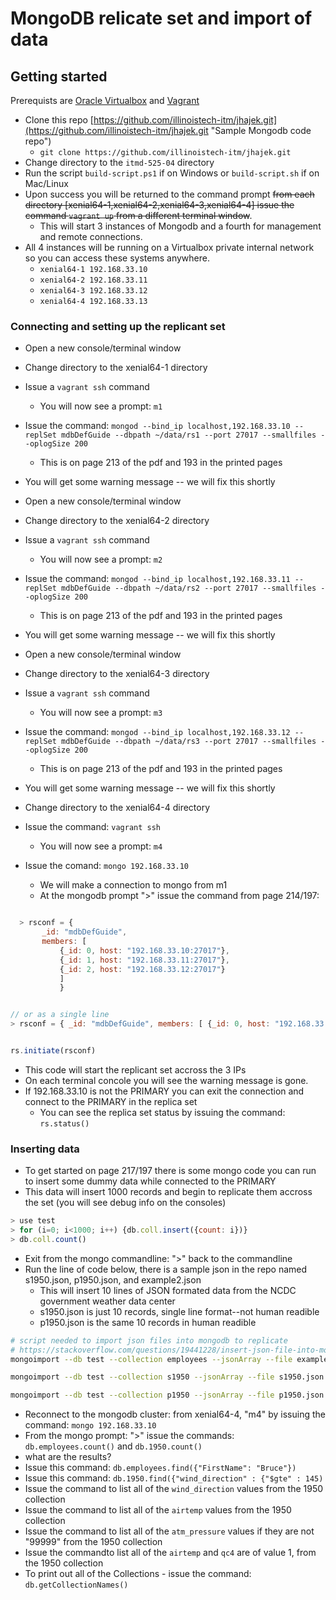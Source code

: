# MongoDB relicate set and import of data

## Getting started

Prerequists are [Oracle Virtualbox](https://virutalbox.org "Install link for Virtual Box") and [Vagrant](https://vagrantup.com/download "Vagrant.com download link")

+ Clone this repo [https://github.com/illinoistech-itm/jhajek.git](https://github.com/illinoistech-itm/jhajek.git "Sample Mongodb code repo")
  + ```git clone https://github.com/illinoistech-itm/jhajek.git```
+ Change directory to the ```itmd-525-04``` directory
+ Run the script ```build-script.ps1``` if on Windows or ```build-script.sh``` if on Mac/Linux
+ Upon success you will be returned to the command prompt  ~~from each directory [xenial64-1,xenial64-2,xenial64-3,xenial64-4]  issue the command ```vagrant up``` from a different terminal window~~.  
  + This will start 3 instances of Mongodb and a fourth for management and remote connections.
+ All 4 instances will be running on a Virtualbox private internal network so you can access these systems anywhere.
  + ```xenial64-1 192.168.33.10```
  + ```xenial64-2 192.168.33.11```
  + ```xenial64-3 192.168.33.12```
  + ```xenial64-4 192.168.33.13```

### Connecting and setting up the replicant set

+ Open a new console/terminal window
+ Change directory to the xenial64-1 directory
+ Issue a ```vagrant ssh``` command
  + You will now see a prompt: ```m1```
+ Issue the command: ```mongod --bind_ip localhost,192.168.33.10 --replSet mdbDefGuide --dbpath ~/data/rs1 --port 27017 --smallfiles --oplogSize 200```
  + This is on page 213 of the pdf and 193 in the printed pages
+ You will get some warning message -- we will fix this shortly

+ Open a new console/terminal window
+ Change directory to the xenial64-2 directory
+ Issue a ```vagrant ssh``` command
  + You will now see a prompt: ```m2```
+ Issue the command: ```mongod --bind_ip localhost,192.168.33.11 --replSet mdbDefGuide --dbpath ~/data/rs2 --port 27017 --smallfiles --oplogSize 200```
  + This is on page 213 of the pdf and 193 in the printed pages
+ You will get some warning message -- we will fix this shortly

+ Open a new console/terminal window
+ Change directory to the xenial64-3 directory
+ Issue a ```vagrant ssh``` command
  + You will now see a prompt: ```m3```
+ Issue the command: ```mongod --bind_ip localhost,192.168.33.12 --replSet mdbDefGuide --dbpath ~/data/rs3 --port 27017 --smallfiles --oplogSize 200```
  + This is on page 213 of the pdf and 193 in the printed pages
+ You will get some warning message -- we will fix this shortly

+ Change directory to the xenial64-4 directory
+ Issue the command: ```vagrant ssh```
  + You will now see a prompt: ```m4```
+ Issue the comand: ```mongo 192.168.33.10```
  + We will make a connection to mongo from m1
  + At the mongodb prompt ">" issue the command from page 214/197:

```javascript

  > rsconf = {
       _id: "mdbDefGuide",
       members: [
           {_id: 0, host: "192.168.33.10:27017"},
           {_id: 1, host: "192.168.33.11:27017"},
           {_id: 2, host: "192.168.33.12:27017"}
           ]  
           }

```

```javascript

// or as a single line
> rsconf = { _id: "mdbDefGuide", members: [ {_id: 0, host: "192.168.33.10:27017"}, {_id: 1, host: "192.168.33.11:27017"}, {_id: 2, host: "192.168.33.12:27017"} ] }
```

```javascript

rs.initiate(rsconf)

```

+ This code will start the replicant set accross the 3 IPs
+ On each terminal concole you will see the warning message is gone.
+ If 192.168.33.10 is not the PRIMARY you can exit the connection and connect to the PRIMARY in the replica set
  + You can see the replica set status by issuing the command: ```rs.status()```

### Inserting data

+ To get started on page 217/197 there is some mongo code you can run to insert some dummy data while connected to the PRIMARY
+ This data will insert 1000 records and begin to replicate them accross the set (you will see debug info on the consoles)

```javascript
> use test
> for (i=0; i<1000; i++) {db.coll.insert({count: i})}  
> db.coll.count()
```

+ Exit from the mongo commandline: ">" back to the commandline
+ Run the line of code below, there is a sample json in the repo named s1950.json, p1950.json, and example2.json
  + This will insert 10 lines of JSON formated data from the NCDC government weather data center
  + s1950.json is just 10 records, single line format--not human readible
  + p1950.json is the same 10 records in human readible

```bash
# script needed to import json files into mongodb to replicate
# https://stackoverflow.com/questions/19441228/insert-json-file-into-mongodb
mongoimport --db test --collection employees --jsonArray --file example2.json --host 192.168.33.10

mongoimport --db test --collection s1950 --jsonArray --file s1950.json --host 192.168.33.10

mongoimport --db test --collection p1950 --jsonArray --file p1950.json --host 192.168.33.10
```

+ Reconnect to the mongodb cluster: from xenial64-4, "m4" by issuing the command: ```mongo 192.168.33.10```
+ From the mongo prompt: ">" issue the commands: ```db.employees.count()``` and ```db.1950.count()```
+ what are the results?
+ Issue this command:  ```db.employees.find({"FirstName": "Bruce"})```
+ Issue this command: ```db.1950.find({"wind_direction" : {"$gte" : 145)```
+ Issue the command to list all of the ```wind_direction``` values from the 1950 collection
+ Issue the command to list all of the ```airtemp``` values from the 1950 collection
+ Issue the command to list all of the ```atm_pressure``` values if they are not "99999" from the 1950 collection
+ Issue the commandto list all of the ```airtemp``` and ```qc4``` are of value 1, from the 1950 collection
+ To print out all of the Collections - issue the command: ```db.getCollectionNames()```